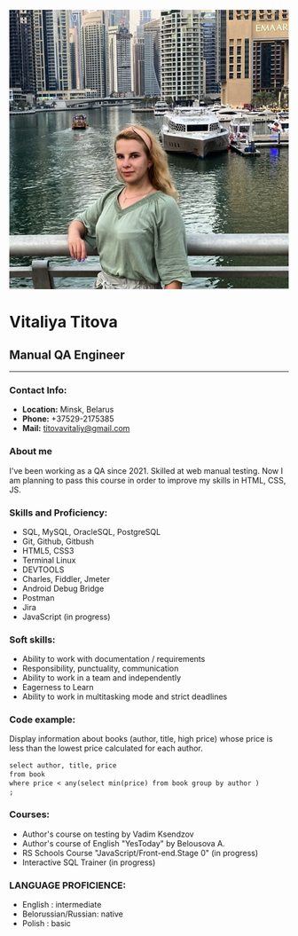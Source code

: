 ![Avatar-photo](/img/1.jpg)
# **Vitaliya Titova**

## **Manual QA Engineer**
---
### Contact Info:
- **Location:** Minsk, Belarus
- **Phone:** +37529-2175385
- **Mail:** titovavitaliy@gmail.com

### About me
I've been working as a QA since 2021. Skilled at web manual testing. Now I am planning to pass this course in order to improve my skills in HTML, CSS, JS.

### Skills and Proficiency:
- SQL, MySQL, OracleSQL, PostgreSQL
- Git, Github, Gitbush
- HTML5, CSS3
- Terminal Linux
- DEVTOOLS
- Charles, Fiddler, Jmeter
- Android Debug Bridge
- Postman
- Jira
- JavaScript (in progress)

### Soft skills:
* Ability to work with documentation / requirements
* Responsibility, punctuality, communication
* Ability to work in a team and independently
* Eagerness to Learn
* Ability to work in multitasking mode and strict deadlines

### Code example:
Display information about books (author, title, high price) whose price is less than the lowest price calculated for each author.
```
select author, title, price
from book
where price < any(select min(price) from book group by author )
; 
```

### Courses:
- Author's course on testing by Vadim Ksendzov
- Author's course of English "YesToday" by Belousova A.
- RS Schools Course "JavaScript/Front-end.Stage 0" (in progress)
- Interactive SQL Trainer (in progress)

### LANGUAGE PROFICIENCE:
- English : intermediate
- Belorussian/Russian: native
- Polish : basic


